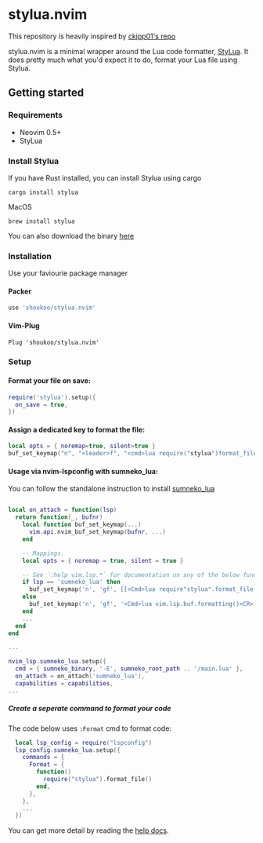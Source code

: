 # stylua.nvim

This repository is heavily inspired by [ckipp01's repo](https://github.com/ckipp01/stylua-nvim.git)

stylua.nvim is a minimal wrapper around the Lua code formatter,
[StyLua](https://github.com/JohnnyMorganz/StyLua). It does pretty much what
you'd expect it to do, format your Lua file using Stylua.

## Getting started

### Requirements
- Neovim 0.5+
- StyLua

### Install Stylua
If you have Rust installed, you can install Stylua using cargo
```
cargo install stylua
```

MacOS
```
brew install stylua
```
You can also download the binary [here](https://github.com/JohnnyMorganz/StyLua/releases)

### Installation
Use your faviourie package manager
#### Packer

```lua
use 'shoukoo/stylua.nvim'
```

#### Vim-Plug
```viml
Plug 'shoukoo/stylua.nvim'
```

### Setup
#### Format your file on save: 
```lua
require('stylua').setup({
  on_save = true,
})
```

#### Assign a dedicated key to format the file: 
```lua
local opts = { noremap=true, silent=true }
buf_set_keymap("n", "<leader>f", "<cmd>lua require("stylua")format_file()<CR>', opts)
```

#### Usage via nvim-lspconfig with sumneko_lua:
You can follow the standalone instruction to install [sumneko_lua](https://github.com/sumneko/lua-language-server/wiki/Build-and-Run-(Standalone))
```lua

local on_attach = function(lsp)
  return function(_, bufnr)
    local function buf_set_keymap(...)
      vim.api.nvim_buf_set_keymap(bufnr, ...)
    end

    -- Mappings.
    local opts = { noremap = true, silent = true }

    -- See `:help vim.lsp.*` for documentation on any of the below functions
    if lsp == 'sumneko_lua' then
      buf_set_keymap('n', 'gf', [[<Cmd>lua require"stylua".format_file()<CR>]], opts)
    else
      buf_set_keymap('n', 'gf', '<Cmd>lua vim.lsp.buf.formatting()<CR>', opts)
    end
    ...
  end
end

...

nvim_lsp.sumneko_lua.setup({
  cmd = { sumneko_binary, '-E', sumneko_root_path .. '/main.lua' },
  on_attach = on_attach('sumneko_lua'),
  capabilities = capabilities,
...

```

##### Create a seperate command to format your code
The code below uses `:Format` cmd to format code: 
```lua
  local lsp_config = require("lspconfig")
  lsp_config.sumneko_lua.setup({
    commands = {
      Format = {
        function()
          require("stylua").format_file()
        end,
      },
    },
    ...
  })
```

You can get more detail by reading the [help docs](https://github.com/shoukoo/stylua.nvim/blob/master/doc/stylua.txt).
